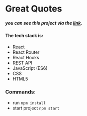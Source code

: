 # Great Quotes 

##### you can see this project via the [link](https://react-http-53159.web.app/).

#### The tech stack is:

- React
- React Router
- React Hooks
- REST API
- JavaScript (ES6)
- CSS
- HTML5




### Commands:
- run `npm install`
- start project `npm start`

